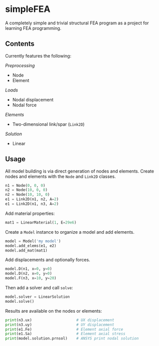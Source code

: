 simpleFEA
=========

A completely simple and trivial structural FEA program as a project for learning
FEA programming.

## Contents
Currently features the following:

*Preprocessing*

- Node
- Element

*Loads*

- Nodal displacement
- Nodal force

*Elements*

- Two-dimensional link/spar (`Link2D`)

*Solution*

- Linear


## Usage

All model building is via direct generation of nodes and elements. Create nodes
and elements with the `Node` and `Link2D` classes.

```Python
n1 = Node(0, 0, 0)
n2 = Node(10, 0, 0)
n2 = Node(10, 10, 0)
e1 = Link2D(n1, n2, A=2)
e1 = Link2D(n1, n3, A=2)
```

Add material properties:

```Python
mat1 = LinearMaterial(1, E=29e6)
```

Create a `Model` instance to organize a model and add elements.

```Python
model = Model('my model')
model.add_elems(e1, e2)
model.add_mat(mat1)
```

Add displacements and optionally forces.

```Python
model.D(n1, x=0, y=0)
model.D(n2, x=0, y=0)
model.F(n3, x=10, y=20)
```

Then add a solver and call `solve`:

```Python
model.solver = LinearSolution
model.solve()
```

Results are available on the nodes or elements:

```Python
print(n3.ux)                    # UX displacement
print(n3.uy)                    # UY displacement
print(e1.Fe)                    # Element axial force
print(e1.Sa)                    # Element axial stress
print(model.solution.prnsol)    # ANSYS print nodal solution
```

